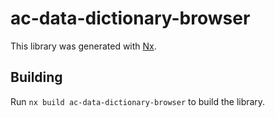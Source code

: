 # ac-data-dictionary-browser

This library was generated with [Nx](https://nx.dev).

## Building

Run `nx build ac-data-dictionary-browser` to build the library.
